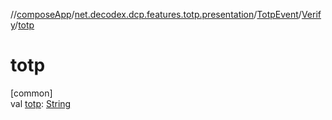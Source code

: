 //[composeApp](../../../../index.md)/[net.decodex.dcp.features.totp.presentation](../../index.md)/[TotpEvent](../index.md)/[Verify](index.md)/[totp](totp.md)

# totp

[common]\
val [totp](totp.md): [String](https://kotlinlang.org/api/latest/jvm/stdlib/kotlin/-string/index.html)

